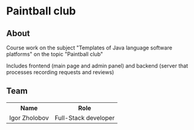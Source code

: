 # Paintball club

## About
Course work on the subject "Templates of Java language software platforms" on the topic "Paintball club"

Includes frontend (main page and admin panel) and backend (server that processes recording requests and reviews)

## Team
<table>
    <tr>
        <th>Name</th>
        <th>Role</th>
    </tr>
    <tr>
        <td>Igor Zholobov</td>
        <td>Full-Stack developer</td>
    </tr>
</table>
